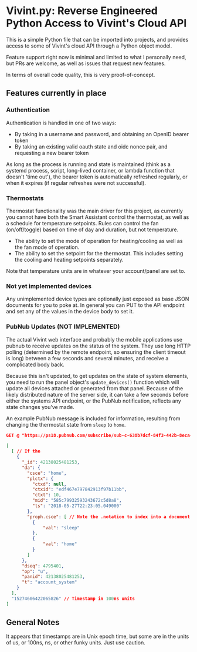 # Vivint.py: Reverse Engineered Python Access to Vivint's Cloud API

This is a simple Python file that can be imported into projects, and provides access to some of Vivint's cloud API through a Python object model.

Feature support right now is minimal and limited to what I personally need, but PRs are welcome, as well as issues that request new features.

In terms of overall code quality, this is very proof-of-concept.

## Features currently in place

### Authentication

Authentication is handled in one of two ways:

- By taking in a username and password, and obtaining an OpenID bearer token
- By taking an existing valid oauth state and oidc nonce pair, and requesting a new bearer token

As long as the process is running and state is maintained (think as a systemd process, script, long-lived container, or lambda function that doesn't 'time out'), the bearer token is automatically refreshed regularly, or when it expires (if regular refreshes were not successful).

### Thermostats

Thermostat functionality was the main driver for this project, as currently you cannot have both the Smart Assistant control the thermostat, as well as a schedule for temperature setpoints. Rules can control the fan (on/off/toggle) based on time of day and duration, but not temperature.

- The ability to set the mode of operation for heating/cooling as well as the fan mode of operation.
- The ability to set the setpoint for the thermostat. This includes setting the cooling and heating setpoints separately.

Note that temperature units are in whatever your account/panel are set to.

### Not yet implemented devices

Any unimplemented device types are optionally just exposed as base JSON documents for you to poke at. In general you can PUT to the API endpoint and set any of the values in the device body to set it.

### PubNub Updates (NOT IMPLEMENTED)

The actual Vivint web interface and probably the mobile applications use pubnub to receive updates on the status of the system. They use long HTTP polling (determined by the remote endpoint, so ensuring the client timeout is long) between a few seconds and several minutes, and receive a complicated body back.

Because this isn't updated, to get updates on the state of system elements, you need to run the panel object's `update_devices()` function which will update all devices attached or generated from that panel. Because of the likely distributed nature of the server side, it can take a few seconds before either the systems API endpoint, or the PubNub notification, reflects any state changes you've made.

An example PubNub message is included for information, resulting from changing the thermostat state from `sleep` to `home`.

```json
GET @ "https://ps18.pubnub.com/subscribe/sub-c-638b7dcf-84f3-442b-8eca-f3efa4bd057c/PlatformChannel"

[
  [ // If the 
    {
      "_id": 42138025481253,
      "da": {
        "csce": "home",
        "plctx": {
          "ctxd": null,
          "ctxid": "edf467e797842913f97b11bb",
          "ctxt": 10,
          "mid": "585c79932593243672c5d8a8",
          "ts": "2018-05-27T22:23:05.049000"
        },
        "proph.csce": [ // Note the .notation to index into a document in the object it cares about
          {
              "val": "sleep"
          },
          {
              "val": "home"
          }
        ]
      },
      "dseq": 4795401,
      "op": "u",
      "panid": 42138025481253,
      "t": "account_system"
    }
  ],
  "15274606422065826" // Timestamp in 100ns units
]
```

## General Notes

It appears that timestamps are in Unix epoch time, but some are in the units of us, or 100ns, ns, or other funky units. Just use caution.
